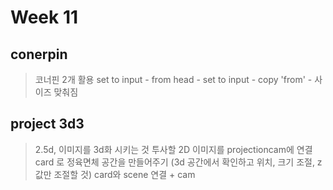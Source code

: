 Week 11
=============

conerpin
--------
> 코너핀 2개 활용 
> set to input - from head - set to input - copy 'from' - 사이즈 맞춰짐
>


project 3d3
----------
> 2.5d, 이미지를 3d화 시키는 것
> 투사할 2D 이미지를 projectioncam에 연결 
> card 로 정육면체 공간을 만들어주기 (3d 공간에서 확인하고 위치, 크기 조절, z값만 조절할 것) 
> card와 scene 연결 + cam

